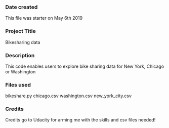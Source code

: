 ### Date created
This file was starter on May 6th 2019

### Project Title
Bikesharing data

### Description
This code enables users to explore bike sharing data for New York, Chicago or Washington

### Files used
bikeshare.py
chicago.csv
washington.csv
new_york_city.csv

### Credits
Credits go to Udacity for arming me with the skills and csv files needed!
